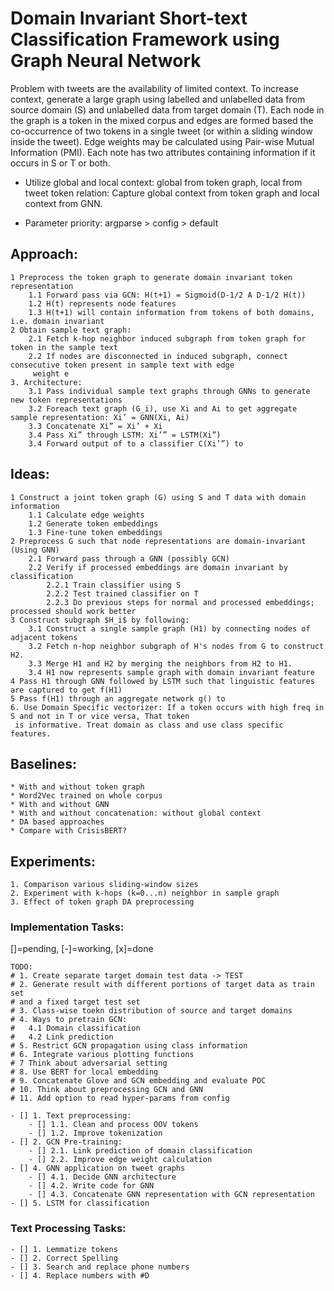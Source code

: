 # Domain Invariant Short-text Classification Framework using Graph Neural Network

Problem with tweets are the availability of limited context. To increase context, generate a large graph using labelled 
 and unlabelled data from source domain (S) and unlabelled data from target domain (T). Each node in the graph is a 
 token in the mixed corpus and edges are formed based the co-occurrence of two tokens in a single tweet (or within a 
 sliding window inside the tweet). Edge weights may be calculated using Pair-wise Mutual Information (PMI). Each note 
 has two attributes containing information if it occurs in S or T or both.
    
    
* Utilize global and local context: global from token graph, local from tweet token relation:
    Capture global context from token graph and local context from GNN.
    
* Parameter priority: 
    argparse > config > default
    
## Approach:
    1 Preprocess the token graph to generate domain invariant token representation
        1.1 Forward pass via GCN: H(t+1) = Sigmoid(D-1/2 A D-1/2 H(t))
        1.2 H(t) represents node features 
        1.3 H(t+1) will contain information from tokens of both domains, i.e. domain invariant 
    2 Obtain sample text graph:
        2.1 Fetch k-hop neighbor induced subgraph from token graph for token in the sample text
        2.2 If nodes are disconnected in induced subgraph, connect consecutive token present in sample text with edge
         weight e
    3. Architecture: 
        3.1 Pass individual sample text graphs through GNNs to generate new token representations
        3.2 Foreach text graph (G_i), use Xi and Ai to get aggregate sample representation: Xi’ = GNN(Xi, Ai)
        3.3 Concatenate Xi” = Xi’ + Xi
        3.4 Pass Xi” through LSTM: Xi’” = LSTM(Xi”)
        3.4 Forward output of to a classifier C(Xi’”) to 

## Ideas:
    1 Construct a joint token graph (G) using S and T data with domain information
        1.1 Calculate edge weights
        1.2 Generate token embeddings
        1.3 Fine-tune token embeddings
    2 Preprocess G such that node representations are domain-invariant (Using GNN)
        2.1 Forward pass through a GNN (possibly GCN)
        2.2 Verify if processed embeddings are domain invariant by classification
            2.2.1 Train classifier using S
            2.2.2 Test trained classifier on T
            2.2.3 Do previous steps for normal and processed embeddings; processed should work better 
    3 Construct subgraph $H_i$ by following:
        3.1 Construct a single sample graph (H1) by connecting nodes of adjacent tokens
        3.2 Fetch n-hop neighbor subgraph of H's nodes from G to construct H2.
        3.3 Merge H1 and H2 by merging the neighbors from H2 to H1.
        3.4 H1 now represents sample graph with domain invariant feature
    4 Pass H1 through GNN followed by LSTM such that linguistic features are captured to get f(H1)
    5 Pass f(H1) through an aggregate network g() to 
    6. Use Domain Specific vectorizer: If a token occurs with high freq in S and not in T or vice versa, That token
     is informative. Treat domain as class and use class specific features.

## Baselines:
    * With and without token graph
    * Word2Vec trained on whole corpus
    * With and without GNN
    * With and without concatenation: without global context
    * DA based approaches
    * Compare with CrisisBERT?

## Experiments:
    1. Comparison various sliding-window sizes
    2. Experiment with k-hops (k=0...n) neighbor in sample graph
    3. Effect of token graph DA preprocessing

### Implementation Tasks: 
[]=pending, [-]=working, [x]=done
    
    TODO:
    # 1. Create separate target domain test data -> TEST
    # 2. Generate result with different portions of target data as train set
    # and a fixed target test set
    # 3. Class-wise toekn distribution of source and target domains
    # 4. Ways to pretrain GCN:
    #   4.1 Domain classification
    #   4.2 Link prediction
    # 5. Restrict GCN propagation using class information
    # 6. Integrate various plotting functions
    # 7 Think about adversarial setting
    # 8. Use BERT for local embedding
    # 9. Concatenate Glove and GCN embedding and evaluate POC
    # 10. Think about preprocessing GCN and GNN
    # 11. Add option to read hyper-params from config
    
    - [] 1. Text preprocessing:
        - [] 1.1. Clean and process OOV tokens
        - [] 1.2. Improve tokenization
    - [] 2. GCN Pre-training:
        - [] 2.1. Link prediction of domain classification
        - [] 2.2. Improve edge weight calculation
    - [] 4. GNN application on tweet graphs
        - [] 4.1. Decide GNN architecture
        - [] 4.2. Write code for GNN
        - [] 4.3. Concatenate GNN representation with GCN representation
    - [] 5. LSTM for classification

### Text Processing Tasks:

    - [] 1. Lemmatize tokens
    - [] 2. Correct Spelling
    - [] 3. Search and replace phone numbers
    - [] 4. Replace numbers with #D
